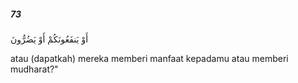 ##### 73

<span class="ayah">أَوْ يَنفَعُونَكُمْ أَوْ يَضُرُّونَ</span>

<span class="ayah_translation">atau (dapatkah) mereka memberi manfaat kepadamu atau memberi mudharat?"</span>
